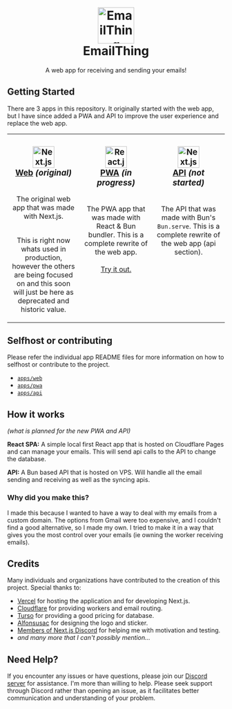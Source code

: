 <h1 align="center">
  <a href="https://emailthing.app/home" target="_blank">
    <img src="https://emailthing.app/logo.png" alt="EmailThing Logo" width="84">
  </a>
  <br>
  EmailThing
</h1>

<p align="center">A web app for receiving and sending your emails!</p>

## Getting Started

There are 3 apps in this repository. It originally started with the web app, but I have since added a PWA and API to improve the user experience and replace the web app.
<!-- table for the 3 apps (web, pwa, api) - web being default -->
<table>
  <tr>
    <td align="center" width="33%" valign="top">
      <!-- <br> -->
      <h3>
      <img src="https://svgl.app/library/nextjs_icon_dark.svg" alt="Next.js Logo" width="50">
      <br>
      <a href="./apps/web#readme"><b>Web</b></a> <em>(original)</em>
      </h3>
      <br>
      The original web app that was made with Next.js. 
      <br><br>
      <p>This is right now whats used in production, however the others are being focused on and this soon will just be here as deprecated and historic value.</p>
    </td>
    <td align="center" width="33%" valign="top">
      <!-- <br> -->
      <h3>
      <img src="https://react.dev/images/brand/logo_dark.svg" alt="React.js Logo" width="50">
      <br>
      <a href="./apps/pwa#readme"><b>PWA</b></a> <em>(in progress)</em>
      </h3>
      <br>
      The PWA app that was made with React & Bun bundler. This is a complete rewrite of the web app.
      <br><br>
      <a href="https://pwa.emailthing.app">Try it out.</a>
    </td>
    <td align="center" width="33%" valign="top">
      <!-- <br> -->
      <h3>
      <img src="https://bun.sh/logo.svg" alt="Next.js Logo" width="50">
      <br>
      <a href="./apps/api#readme"><b>API</b></a> <em>(not started)</em>
      </h3>
      <br>
      The API that was made with Bun's <code>Bun.serve</code>. This is a complete rewrite of the web app (api section).
    </td>
  </tr>
</table>

## Selfhost or contributing

Please refer the individual app README files for more information on how to selfhost or contribute to the project.
* [`apps/web`](./apps/web/README.md)
* [`apps/pwa`](./apps/pwa/README.md)
* [`apps/api`](./apps/api/README.md)

## How it works

<em>(what is planned for the new PWA and API)</em>

**React SPA:** A simple local first React app that is hosted on Cloudflare Pages and can manage your emails. This will send api calls to the API to change the database.

**API:** A Bun based API that is hosted on VPS. Will handle all the email sending and receiving as well as the syncing apis.


### Why did you make this?

I made this because I wanted to have a way to deal with my emails from a custom domain. The options from Gmail were too expensive, and I couldn't find a good alternative, so I made my own. I tried to make it in a way that gives you the most control over your emails (ie owning the worker receiving emails).


## Credits

Many individuals and organizations have contributed to the creation of this project. Special thanks to:

* [Vercel](https://vercel.com) for hosting the application and for developing Next.js.
* [Cloudflare](https://cloudflare.com) for providing workers and email routing.
* [Turso](https://turso.tech) for providing a good pricing for database.
* [Alfonsusac](https://github.com/alfonsusac) for designing the logo and sticker.
* [Members of Next.js Discord](https://discord.gg/NextJS) for helping me with motivation and testing.
* *and many more that I can't possibly mention...*

## Need Help?

If you encounter any issues or have questions, please join our [Discord server](https://discord.gg/GT9Q2Yz4VS) for assistance. I'm more than willing to help. Please seek support through Discord rather than opening an issue, as it facilitates better communication and understanding of your problem.

